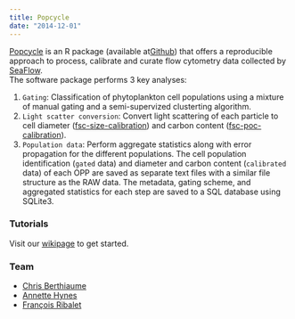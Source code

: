 ```yaml
---
title: Popcycle
date: "2014-12-01"
---
```

[Popcycle](https://github.com/armbrustlab/popcycle) is an R package (available at[Github](https://github.com/armbrustlab/popcycle)) that offers a reproducible approach to process, calibrate and curate flow cytometry data collected by [SeaFlow](https://seaflow.netlify.com).<br/>
The software package performs 3 key analyses:
1. ```Gating```: Classification of phytoplankton cell populations using a mixture of manual gating and a semi-supervized clusterting algorithm.
2. ```Light scatter conversion```: Convert light scattering of each particle to cell diameter ([fsc-size-calibration](https://github.com/armbrustlab/fsc-size-calibration)) and carbon content ([fsc-poc-calibration](https://github.com/armbrustlab/fsc-poc-calibration)).
3. ```Population data```: Perform aggregate statistics along with error propagation for the different populations.
The cell population identification (```gated``` data) and diameter and carbon content (```calibrated``` data) of each OPP are saved as separate text files with a similar file structure as the RAW data. The metadata, gating scheme, and aggregated statistics for each step are saved to a SQL database using SQLite3.

### Tutorials
Visit our [wikipage](https://github.com/armbrustlab/popcycle/wiki/SeaFlow-data-analysis-tutorial) to get started.

### Team
- [Chris Berthiaume](https://armbrustlab.ocean.washington.edu/people/beethiaume/)
- [Annette Hynes](https://armbrustlab.ocean.washington.edu/people/hynes/)
- [François Ribalet](https://francoisribalet.netlify.com)